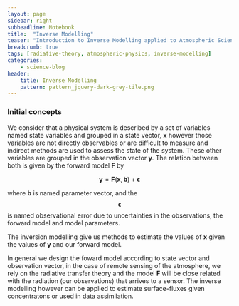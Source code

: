 ```yaml
---
layout: page
sidebar: right
subheadline: Notebook
title:  "Inverse Modelling"
teaser: "Introduction to Inverse Modelling applied to Atmospheric Science"
breadcrumb: true
tags: [radiative-theory, atmospheric-physics, inverse-modelling]
categories:
    - science-blog
header:
    title: Inverse Modelling
    pattern: pattern_jquery-dark-grey-tile.png
---
```



### Initial concepts

We consider that a physical system is described by a set of variables named state variables and grouped 
in a state vector, **x** however those variables are not directly observables or are difficult to measure 
and indirect methods are used to assess the state of the system. These other variables are grouped in 
the observation vector **y**. The relation between both is given by the forward model **F** by

$$
\mathbf{y}=\mathbf{F}(\mathbf{x},\mathbf{b})+\mathbf{\epsilon}
$$

where **b** is named parameter vector, and the $$\mathbf{\epsilon}$$ is named observational error due to 
uncertainties in the observations, the forward model and model parameters.

The inversion modelling give us methods to estimate the values of **x** given the values of **y** and our
forward model. 

In general we design the foward model according to state vector and observation vector, in the
case of remote sensing of the atmosphere, we rely on the radiative transfer theory and the model **F** will
be close related with the radiation (our observations) that arrives to a sensor. The inverse modelling
however can be applied to estimate surface-fluxes given concentratons or used in data assimilation.


 
